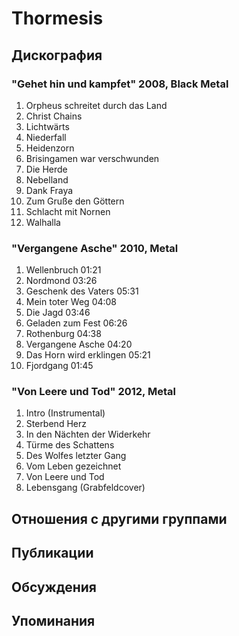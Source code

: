 # Thormesis



## Дискография

### "Gehet hin und kampfet" 2008, Black Metal

1.	 Orpheus schreitet durch das Land		 
2.	 Christ Chains		 
3.	 Lichtw&#228;rts		 
4.	 Niederfall		 
5.	 Heidenzorn		 
6.	 Brisingamen war verschwunden		 
7.	 Die Herde		 
8.	 Nebelland		 
9.	 Dank Fraya		 
10.	 Zum Gru&#223;e den G&#246;ttern		 
11.	 Schlacht mit Nornen		 
12.	 Walhalla

### "Vergangene Asche" 2010, Metal

1.	 Wellenbruch	01:21	 
2.	 Nordmond	03:26	 
3.	 Geschenk des Vaters	05:31	 
4.	 Mein toter Weg	04:08	 
5.	 Die Jagd	03:46	 
6.	 Geladen zum Fest	06:26	 
7.	 Rothenburg	04:38	 
8.	 Vergangene Asche	04:20	 
9.	 Das Horn wird erklingen	05:21	 
10.	 Fjordgang	01:45	

### "Von Leere und Tod" 2012, Metal

01. Intro (Instrumental)
02. Sterbend Herz
03. In den N&#228;chten der Widerkehr
04. T&#252;rme des Schattens
05. Des Wolfes letzter Gang
06. Vom Leben gezeichnet
07. Von Leere und Tod
08. Lebensgang (Grabfeldcover)


## Отношения с другими группами


## Публикации


## Обсуждения


## Упоминания

